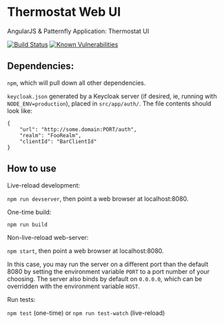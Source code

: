 # Thermostat Web UI

AngularJS & Patternfly Application: Thermostat UI

[![Build Status](https://travis-ci.org/andrewazores/thermostat-web-client.svg?branch=master)](https://travis-ci.org/andrewazores/thermostat-web-client)
[![Known Vulnerabilities](https://snyk.io/test/github/snyk/goof/badge.svg)](https://snyk.io/test/github/snyk/goof)

## Dependencies:

`npm`, which will pull down all other dependencies.

`keycloak.json` generated by a Keycloak server (if desired, ie, running with
`NODE_ENV=production`), placed in `src/app/auth/`. The file contents should
look like:

    {
        "url": "http://some.domain:PORT/auth",
        "realm": "FooRealm",
        "clientId": "BarClientId"
    }

## How to use

Live-reload development:

`npm run devserver`, then point a web browser at localhost:8080.

One-time build:

`npm run build`

Non-live-reload web-server:

`npm start`, then point a web browser at localhost:8080.

In this case, you may run the server on a different port than the default 8080
by setting the environment variable `PORT` to a port number of your choosing.
The server also binds by default on `0.0.0.0`, which can be overridden with the
environment variable `HOST`.

Run tests:

`npm test` (one-time) or `npm run test-watch` (live-reload)

